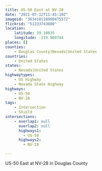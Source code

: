 ```yaml
---
title: US-50 East at NV-28
date: "2021-07-12T11:45:10Z"
imageid: "363418118900475572"
flickrid: "51333743880"
location:
    latitude: 39.10035
    longitude: -119.909744
places: []
counties:
    - Douglas County|Nevada|United States
countries:
    - United States
states:
    - Nevada|United States
highwaytypes:
    - US Highway
    - Nevada State Highway
highways:
    - US-50
    - NV-28
tags:
    - Intersection
    - Shield
intersections:
    - overlap1: null
      overlap2: null
      highways1:
        - US-50
      highways2:
        - NV-28

---
```

US-50 East at NV-28 in Douglas County